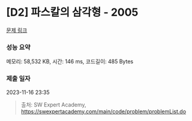 # [D2] 파스칼의 삼각형 - 2005 

[문제 링크](https://swexpertacademy.com/main/code/problem/problemDetail.do?contestProbId=AV5P0-h6Ak4DFAUq) 

### 성능 요약

메모리: 58,532 KB, 시간: 146 ms, 코드길이: 485 Bytes

### 제출 일자

2023-11-16 23:35



> 출처: SW Expert Academy, https://swexpertacademy.com/main/code/problem/problemList.do